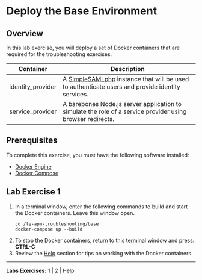 # Deploy the Base Environment

## Overview
In this lab exercise, you will deploy a set of Docker containers that are required for the troubleshooting exercises.

| Container | Description |
| --- | --- |
| identity_provider | A [SimpleSAMLphp](https://simplesamlphp.org/) instance that will be used to authenticate users and provide identity services. |
| service_provider | A barebones Node.js server application to simulate the role of a service provider using browser redirects. |

## Prerequisites
To complete this exercise, you must have the following software installed:
- [Docker Engine](https://docs.docker.com/engine/install/)
- [Docker Compose](https://docs.docker.com/compose/install/) 

## Lab Exercise 1

1. In a terminal window, enter the following commands to build and start the Docker containers. Leave this window open.
    ```
    cd /te-apm-troubleshooting/base
    docker-compose up --build
    ```
1. To stop the Docker containers, return to this terminal window and press: **CTRL-C**
1. Review the [Help](Help.md) section for tips on working with the Docker containers.

---
**Labs Exercises:** 1 | [2](Lab2.md) | [Help](Help.md)